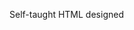 Self-taught HTML designed
              
 
 
 
      
 
 
                                                                                                                                                                                                                       